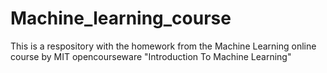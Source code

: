 # Machine_learning_course
This is a respository with the homework from the Machine Learning online course by MIT opencourseware "Introduction To Machine Learning"
